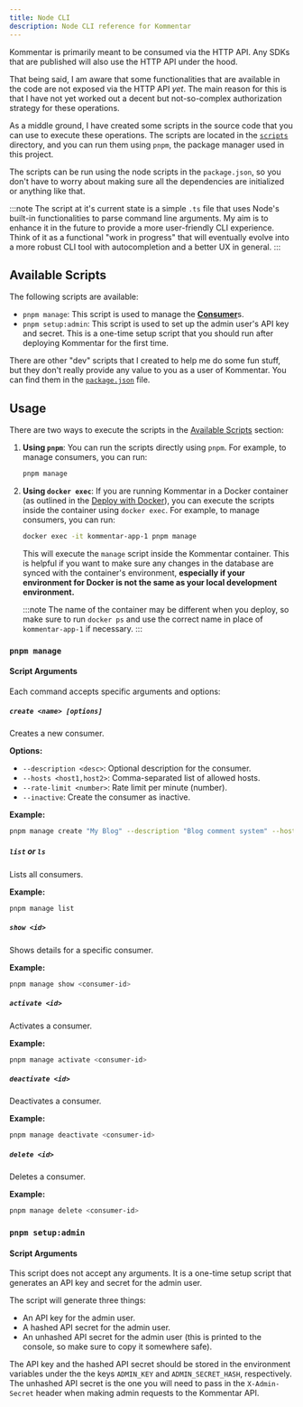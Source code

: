 ```yaml
---
title: Node CLI
description: Node CLI reference for Kommentar
---
```


Kommentar is primarily meant to be consumed via the HTTP API. Any SDKs that are published will also use the HTTP API under the hood.

That being said, I am aware that some functionalities that are available in the code are not exposed via the HTTP API _yet_. The main reason for this is that I have not yet worked out a decent but not-so-complex authorization strategy for these operations.

As a middle ground, I have created some scripts in the source code that you can use to execute these operations. The scripts are located in the [`scripts`](https://github.com/kommentar/kommentar/tree/main/scripts) directory, and you can run them using `pnpm`, the package manager used in this project.

The scripts can be run using the node scripts in the `package.json`, so you don't have to worry about making sure all the dependencies are initialized or anything like that.

:::note
The script at it's current state is a simple `.ts` file that uses Node's built-in functionalities to parse command line arguments. My aim is to enhance it in the future to provide a more user-friendly CLI experience. Think of it as a functional "work in progress" that will eventually evolve into a more robust CLI tool with autocompletion and a better UX in general.
:::

## Available Scripts

The following scripts are available:

- `pnpm manage`: This script is used to manage the [**Consumer**](/docs/reference/02-core-concepts#consumer)s.
- `pnpm setup:admin`: This script is used to set up the admin user's API key and secret. This is a one-time setup script that you should run after deploying Kommentar for the first time.

There are other "dev" scripts that I created to help me do some fun stuff, but they don't really provide any value to you as a user of Kommentar. You can find them in the [`package.json`](https://github.com/kommentar/kommentar/tree/main/package.json) file.

## Usage

There are two ways to execute the scripts in the [Available Scripts](#available-scripts) section:

1. **Using `pnpm`**: You can run the scripts directly using `pnpm`. For example, to manage consumers, you can run:
   ```bash
   pnpm manage
   ```
2. **Using `docker exec`**: If you are running Kommentar in a Docker container (as outlined in the [Deploy with Docker](/docs/deploy/01-self-host#docker)), you can execute the scripts inside the container using `docker exec`. For example, to manage consumers, you can run:

   ```bash
   docker exec -it kommentar-app-1 pnpm manage
   ```

   This will execute the `manage` script inside the Kommentar container. This is helpful if you want to make sure any changes in the database are synced with the container's environment, **especially if your environment for Docker is not the same as your local development environment.**

   :::note
   The name of the container may be different when you deploy, so make sure to run `docker ps` and use the correct name in place of `kommentar-app-1` if necessary.
   :::

### `pnpm manage`

#### Script Arguments

Each command accepts specific arguments and options:

##### `create <name> [options]`

Creates a new consumer.

**Options:**

- `--description <desc>`: Optional description for the consumer.
- `--hosts <host1,host2>`: Comma-separated list of allowed hosts.
- `--rate-limit <number>`: Rate limit per minute (number).
- `--inactive`: Create the consumer as inactive.

**Example:**

```bash
pnpm manage create "My Blog" --description "Blog comment system" --hosts "blog.com,www.blog.com" --rate-limit 100
```

##### `list` or `ls`

Lists all consumers.

**Example:**

```bash
pnpm manage list
```

##### `show <id>`

Shows details for a specific consumer.

**Example:**

```bash
pnpm manage show <consumer-id>
```

##### `activate <id>`

Activates a consumer.

**Example:**

```bash
pnpm manage activate <consumer-id>
```

##### `deactivate <id>`

Deactivates a consumer.

**Example:**

```bash
pnpm manage deactivate <consumer-id>
```

##### `delete <id>`

Deletes a consumer.

**Example:**

```bash
pnpm manage delete <consumer-id>
```

### `pnpm setup:admin`

#### Script Arguments

This script does not accept any arguments. It is a one-time setup script that generates an API key and secret for the admin user.

The script will generate three things:

- An API key for the admin user.
- A hashed API secret for the admin user.
- An unhashed API secret for the admin user (this is printed to the console, so make sure to copy it somewhere safe).

The API key and the hashed API secret should be stored in the environment variables under the the keys `ADMIN_KEY` and `ADMIN_SECRET_HASH`, respectively. The unhashed API secret is the one you will need to pass in the `X-Admin-Secret` header when making admin requests to the Kommentar API.
